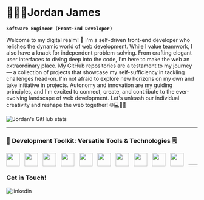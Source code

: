 # 👨🏽‍💻Jordan James

**`Software Engineer (Front-End Developer)`**

Welcome to my digital realm! 🚀 I'm a self-driven front-end developer who relishes the dynamic world of web development. While I value teamwork, I also have a knack for independent problem-solving. From crafting elegant user interfaces to diving deep into the code, I'm here to make the web an extraordinary place. My GitHub repositories are a testament to my journey — a collection of projects that showcase my self-sufficiency in tackling challenges head-on. I'm not afraid to explore new horizons on my own and take initiative in projects. Autonomy and innovation are my guiding principles, and I'm excited to connect, create, and contribute to the ever-evolving landscape of web development. Let's unleash our individual creativity and reshape the web together! 🌐💻🚀🔥

![Jordan's GitHub stats](https://github-readme-stats.vercel.app/api?username=jordanjamesa&show_icons=true&theme=highcontrast)

---
### 🧰 Development Toolkit: Versatile Tools & Technologies 🗒️ <br>
<img align="left" width="35px" style="padding-right:10px;" src="https://cdn.jsdelivr.net/gh/devicons/devicon/icons/html5/html5-original.svg"/>
<img align="left" width="35px" style="padding-right:10px;" src="https://cdn.jsdelivr.net/gh/devicons/devicon/icons/css3/css3-original.svg"/>
<img align="left" width="35px" style="padding-right:10px;" src="https://cdn.jsdelivr.net/gh/devicons/devicon/icons/javascript/javascript-original.svg"/>
<img align="left" width="35px" style="padding-right:10px;" src="https://cdn.jsdelivr.net/gh/devicons/devicon/icons/python/python-original.svg"/>
<img align="left" width="35px" style="padding-right:10px;" src="https://cdn.jsdelivr.net/gh/devicons/devicon/icons/c/c-original.svg"/>
<img align="left" width="35px" style="padding-right:10px;" src="https://cdn.jsdelivr.net/gh/devicons/devicon/icons/cplusplus/cplusplus-original.svg"/>
<img align="left" width="35px" style="padding-right:10px;" src="https://cdn.jsdelivr.net/gh/devicons/devicon/icons/csharp/csharp-original.svg"/>
<img align="left" width="35px" style="padding-right:10px;" src="https://cdn.jsdelivr.net/gh/devicons/devicon/icons/php/php-original.svg"/>
<img align="left" width="35px" style="padding-right:10px;" src="https://cdn.jsdelivr.net/gh/devicons/devicon/icons/react/react-original.svg"/>
<img align="left" width="35px" style="padding-right:10px;" src="https://cdn.jsdelivr.net/gh/devicons/devicon/icons/vscode/vscode-original.svg"/> 
<br> 

---

### Get in Touch! <br>

[<img align="left" alt="linkedin" src="https://img.shields.io/badge/linkedin-%230077B5.svg?&style=for-the-badge&logo=linkedin&logoColor=white" />](https://www.linkedin.com/in/jordan-james-264271265/)

<!--
**JordanJamesJA/JordanJamesJA** is a ✨ _special_ ✨ repository because its `README.md` (this file) appears on your GitHub profile.

Here are some ideas to get you started:

- 🔭 I’m currently working on ...
- 🌱 I’m currently learning ...
- 👯 I’m looking to collaborate on ...
- 🤔 I’m looking for help with ...
- 💬 Ask me about ...
- 📫 How to reach me: ...
- 😄 Pronouns: ...
- ⚡ Fun fact: ...
-->
